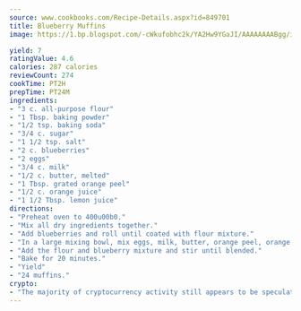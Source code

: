 ```yaml
---
source: www.cookbooks.com/Recipe-Details.aspx?id=849701
title: Blueberry Muffins
image: https://1.bp.blogspot.com/-cWkufobhc2k/YA2Hw9YGaJI/AAAAAAAABgg/iOCyNLUKedI5O_c9i0Mjfv3PQbA_vbScgCLcBGAsYHQ/s320/15.png

yield: 7
ratingValue: 4.6
calories: 287 calories
reviewCount: 274
cookTime: PT2H
prepTime: PT24M
ingredients:
- "3 c. all-purpose flour"
- "1 Tbsp. baking powder"
- "1/2 tsp. baking soda"
- "3/4 c. sugar"
- "1 1/2 tsp. salt"
- "2 c. blueberries"
- "2 eggs"
- "3/4 c. milk"
- "1/2 c. butter, melted"
- "1 Tbsp. grated orange peel"
- "1/2 c. orange juice"
- "1 1/2 Tbsp. lemon juice"
directions:
- "Preheat oven to 400u00b0."
- "Mix all dry ingredients together."
- "Add blueberries and roll until coated with flour mixture."
- "In a large mixing bowl, mix eggs, milk, butter, orange peel, orange juice and lemon juice."
- "Add the flour and blueberry mixture and stir until blended."
- "Bake for 20 minutes."
- "Yield"
- "24 muffins."
crypto:
- "The majority of cryptocurrency activity still appears to be speculative."
---
```

